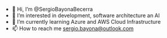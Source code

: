 - 👋 Hi, I’m @SergioBayonaBecerra
- 👀 I’m interested in development, software architecture an AI
- 🌱 I’m currently learning Azure and AWS Cloud Infrastructure
- 📫 How to reach me sergio.bayona@outlook.com

<!---
SergioBayonaBecerra/SergioBayonaBecerra is a ✨ special ✨ repository because its `README.md` (this file) appears on your GitHub profile.
You can click the Preview link to take a look at your changes.
--->
